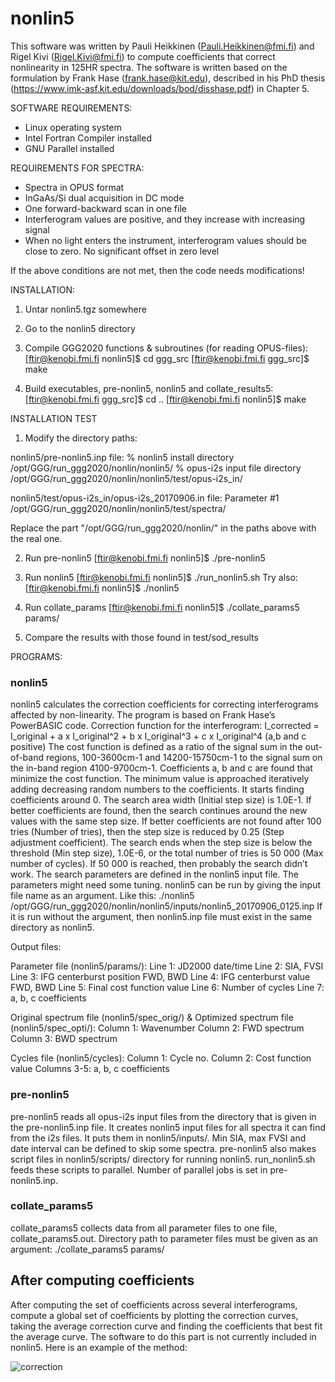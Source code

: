 # nonlin5

This software was written by Pauli Heikkinen (Pauli.Heikkinen@fmi.fi) and Rigel Kivi (Rigel.Kivi@fmi.fi) to compute coefficients that correct nonlinearity in 125HR spectra. The software is written based on the formulation by Frank Hase (frank.hase@kit.edu), described in his PhD thesis (https://www.imk-asf.kit.edu/downloads/bod/disshase.pdf) in Chapter 5.

SOFTWARE REQUIREMENTS:

 - Linux operating system
 - Intel Fortran Compiler installed
 - GNU Parallel installed

REQUIREMENTS FOR SPECTRA:

 - Spectra in OPUS format
 - InGaAs/Si dual acquisition in DC mode
 - One forward-backward scan in one file
 - Interferogram values are positive, and they increase with increasing signal
 - When no light enters the instrument, interferogram values should be close to zero. No significant offset in zero level

 If the above conditions are not met, then the code needs modifications!

INSTALLATION:

 1. Untar nonlin5.tgz somewhere

 2. Go to the nonlin5 directory

 3. Compile GGG2020 functions & subroutines (for reading OPUS-files):
   [ftir@kenobi.fmi.fi nonlin5]$ cd ggg_src
   [ftir@kenobi.fmi.fi ggg_src]$ make

 4. Build executables, pre-nonlin5, nonlin5 and collate_results5:
   [ftir@kenobi.fmi.fi ggg_src]$ cd ..
   [ftir@kenobi.fmi.fi nonlin5]$ make

INSTALLATION TEST

 1. Modify the directory paths:

   nonlin5/pre-nonlin5.inp file: 
     % nonlin5 install directory
     /opt/GGG/run_ggg2020/nonlin/nonlin5/
     % opus-i2s input file directory
     /opt/GGG/run_ggg2020/nonlin/nonlin5/test/opus-i2s_in/

   nonlin5/test/opus-i2s_in/opus-i2s_20170906.in file:
     Parameter #1
     /opt/GGG/run_ggg2020/nonlin/nonlin5/test/spectra/

   Replace the part "/opt/GGG/run_ggg2020/nonlin/" in the paths above with the real one.

 2. Run pre-nonlin5
   [ftir@kenobi.fmi.fi nonlin5]$ ./pre-nonlin5

 3. Run nonlin5
   [ftir@kenobi.fmi.fi nonlin5]$ ./run_nonlin5.sh
   Try also:
   [ftir@kenobi.fmi.fi nonlin5]$ ./nonlin5

 4. Run collate_params 
   [ftir@kenobi.fmi.fi nonlin5]$ ./collate_params5 params/

 5. Compare the results with those found in test/sod_results

PROGRAMS:

### nonlin5 ###

nonlin5 calculates the correction coefficients for correcting interferograms affected by non-linearity. The program is based on Frank Hase’s PowerBASIC code.
Correction function for the interferogram:
 I_corrected = I_original + a x I_original^2 + b x I_original^3 + c x I_original^4 (a,b and c positive)
The cost function is defined as a ratio of the signal sum in the out-of-band regions, 100-3600cm-1 and 14200-15750cm-1 to the signal sum on the in-band region 4100-9700cm-1. Coefficients a, b and c are found that minimize the cost function. The minimum value is approached iteratively adding decreasing random numbers to the coefficients. It starts finding coefficients around 0. The search area width (Initial step size) is 1.0E-1. If better coefficients are found, then the search continues around the new values with the same step size. If better coefficients are not found after 100 tries (Number of tries), then the step size is reduced by 0.25 (Step adjustment coefficient). The search ends when the step size is below the threshold (Min step size), 1.0E-6, or the total number of tries is 50 000 (Max number of cycles). If 50 000 is reached, then probably the search didn’t work. The search parameters are defined in the nonlin5 input file. The parameters might need some tuning.
nonlin5 can be run by giving the input file name as an argument. Like this:
 ./nonlin5 /opt/GGG/run_ggg2020/nonlin/nonlin5/inputs/nonlin5_20170906_0125.inp
If it is run without the argument, then nonlin5.inp file must exist in the same directory as nonlin5.

Output files:

Parameter file (nonlin5/params/):
 Line 1: JD2000 date/time
 Line 2: SIA, FVSI
 Line 3: IFG centerburst position FWD, BWD
 Line 4: IFG centerburst value FWD, BWD
 Line 5: Final cost function value
 Line 6: Number of cycles
 Line 7: a, b, c coefficients

Original spectrum file (nonlin5/spec_orig/) &
Optimized spectrum file (nonlin5/spec_opti/):
 Column 1: Wavenumber
 Column 2: FWD spectrum
 Column 3: BWD spectrum

Cycles file (nonlin5/cycles):
 Column 1: Cycle no.
 Column 2: Cost function value
 Columns 3-5: a, b, c coefficients

### pre-nonlin5 ###

pre-nonlin5 reads all opus-i2s input files from the directory that is given in the pre-nonlin5.inp file. It creates nonlin5 input files for all spectra it can find from the i2s files. It puts them in nonlin5/inputs/. Min SIA, max FVSI and date interval can be defined to skip some spectra. pre-nonlin5 also makes script files in nonlin5/scripts/ directory for running nonlin5. run_nonlin5.sh feeds these scripts to parallel. Number of parallel jobs is set in pre-nonlin5.inp.

### collate_params5 ###

collate_params5 collects data from all parameter files to one file, collate_params5.out. Directory path to parameter files must be given as an argument:
 ./collate_params5 params/

## After computing coefficients ##

After computing the set of coefficients across several interferograms, compute a global set of coefficients by plotting the correction curves, taking the average correction curve and finding the coefficients that best fit the average curve. The software to do this part is not currently included in nonlin5. Here is an example of the method:

![correction](https://github.com/TCCON/nonlin5/assets/38021331/dccc98ad-d8a2-4c95-8cb5-e027d3d8ebdb)
